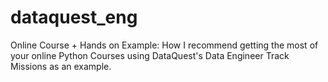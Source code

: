 # dataquest_eng
Online Course + Hands on Example: How I recommend getting the most of your online Python Courses using DataQuest's Data Engineer Track Missions as an example.
